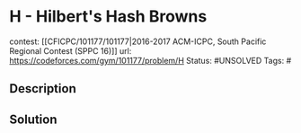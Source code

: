 # H - Hilbert's Hash Browns

contest: [[CFICPC/101177/101177|2016-2017 ACM-ICPC, South Pacific Regional Contest (SPPC 16)]]
url: https://codeforces.com/gym/101177/problem/H
Status: #UNSOLVED
Tags: #

## Description

## Solution

